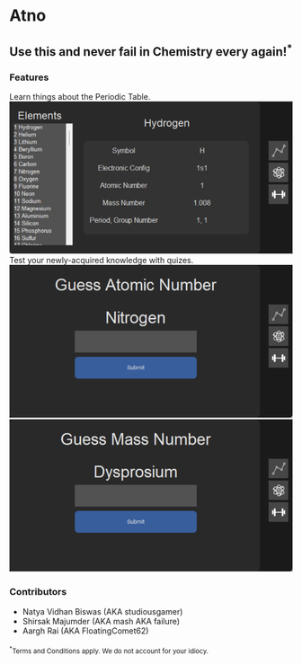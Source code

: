 # Atno

##  Use this and never fail in Chemistry every again!<sup>*</sup>

### Features

Learn things about the Periodic Table.
![Home page image](screenshots/home.png)
Test your newly-acquired knowledge with quizes.
![Atomic number quiz image](screenshots/at_no.png)
![Mass number quiz image](screenshots/mass_no.png)

### Contributors 

* Natya Vidhan Biswas (AKA studiousgamer)
* Shirsak Majumder (AKA mash AKA failure)
* Aargh Rai (AKA FloatingComet62)


<sub><sup>*</sup>Terms and Conditions apply. We do not account for your idiocy.</sub>